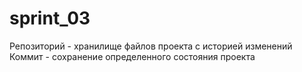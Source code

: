 # sprint_03 
Репозиторий - хранилище файлов проекта с историей изменений
Коммит - сохранение определенного состояния проекта
